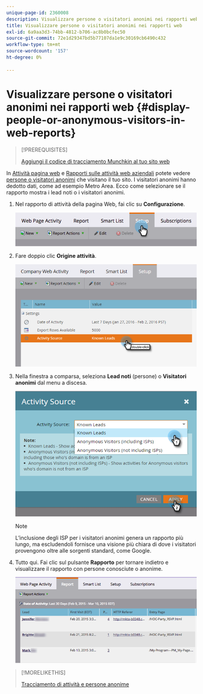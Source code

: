 ```yaml
---
unique-page-id: 2360008
description: Visualizzare persone o visitatori anonimi nei rapporti web - Marketo Docs - Documentazione del prodotto
title: Visualizzare persone o visitatori anonimi nei rapporti web
exl-id: 6a9aa3d3-74bb-4812-b706-ac8b0bcfec50
source-git-commit: 72e1d29347bd5b77107da1e9c30169cb6490c432
workflow-type: tm+mt
source-wordcount: '157'
ht-degree: 0%

---
```


# Visualizzare persone o visitatori anonimi nei rapporti web {#display-people-or-anonymous-visitors-in-web-reports}

>[!PREREQUISITES]
>
>[Aggiungi il codice di tracciamento Munchkin al tuo sito web](/help/marketo/product-docs/administration/additional-integrations/add-munchkin-tracking-code-to-your-website.md)

In [Attività pagina web](/help/marketo/product-docs/reporting/basic-reporting/report-types/web-page-activity-report.md) e  [Rapporti sulle attività web aziendali](/help/marketo/product-docs/reporting/basic-reporting/report-types/company-web-activity-report.md) potete vedere [persone o visitatori anonimi](/help/marketo/product-docs/core-marketo-concepts/smart-lists-and-static-lists/managing-people-in-smart-lists/understanding-anonymous-activity-and-people.md) che visitano il tuo sito. I visitatori anonimi hanno dedotto dati, come ad esempio Metro Area.  Ecco come selezionare se il rapporto mostra i lead noti o i visitatori anonimi.

1. Nel rapporto di attività della pagina Web, fai clic su **Configurazione**.

   ![](assets/image2015-3-10-11-3a43-3a13.png)

1. Fare doppio clic **Origine attività**.

   ![](assets/image2016-2-2-14-3a5-3a59.png)

1. Nella finestra a comparsa, seleziona **Lead noti** (persone) o **Visitatori anonimi** dal menu a discesa.

   ![](assets/image2016-2-2-14-3a7-3a8.png)

   >[!NOTE]
   >
   >L’inclusione degli ISP per i visitatori anonimi genera un rapporto più lungo, ma escludendoli fornisce una visione più chiara di dove i visitatori provengono oltre alle sorgenti standard, come Google.

1. Tutto qui. Fai clic sul pulsante **Rapporto** per tornare indietro e visualizzare il rapporto con persone conosciute o anonime.

   ![](assets/image2015-3-10-11-3a48-3a36.png)

>[!MORELIKETHIS]
>
>[Tracciamento di attività e persone anonime](/help/marketo/product-docs/reporting/basic-reporting/report-activity/tracking-anonymous-activity-and-people.md)
